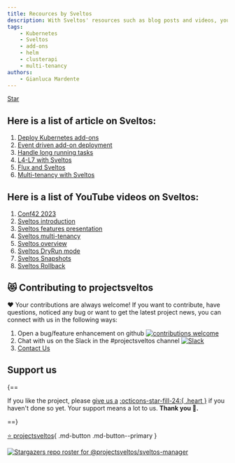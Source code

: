 ```yaml
---
title: Recources by Sveltos
description: With Sveltos' resources such as blog posts and videos, you will discover more about our application that extends the functionality of Cluster API.
tags:
    - Kubernetes
    - Sveltos
    - add-ons
    - helm
    - clusterapi
    - multi-tenancy
authors:
    - Gianluca Mardente
---
```

<a class="github-button" href="https://github.com/projectsveltos/sveltos-manager" data-icon="octicon-star" data-show-count="true" aria-label="Star projectsveltos/sveltos-manager on GitHub">Star</a>

## Here is a list of article on Sveltos:

1. [Deploy Kubernetes add-ons](https://medium.com/@gianluca.mardente/sveltos-a-solution-to-deploy-kubernetes-add-ons-in-clusterapi-powered-clusters-b9d4b48fc819)
2. [Event driven add-on deployment](https://medium.com/p/43366ba9894d)
3. [Handle long running tasks](https://medium.com/@gianluca.mardente/how-to-handle-long-running-tasks-in-kubernetes-reconciliation-loop-3cc04bfa2681)
4. [L4-L7 with Sveltos](https://medium.com/@projectsveltos/how-to-deploy-l4-and-l7-routing-on-multiple-kubernetes-clusters-securely-and-programmatically-930ebe65fa8c)
5. [Flux and Sveltos](https://medium.com/@projectsveltos/flux-and-sveltos-friends-or-enemies-7cdc8fb8f953)
6. [Multi-tenancy with Sveltos](https://medium.com/@gianluca.mardente/kubernetes-multi-tenancy-with-sveltos-8a1b3c2b82c5)

## Here is a list of YouTube videos on Sveltos:

1. [Conf42 2023](https://youtu.be/Xi2HvRfaNYI)
2. [Sveltos introduction](https://youtu.be/RyWDz9CXjXs)
3. [Sveltos features presentation](https://www.youtube.com/watch?v=UfrKOPTJRCc)
4. [Sveltos multi-tenancy](https://www.youtube.com/watch?v=m_G9UZ8yduc)
5. [Sveltos overview](https://www.youtube.com/watch?v=Ai5Mr9haWKM&t=4s)
6. [Sveltos DryRun mode](https://www.youtube.com/watch?v=gfWN_QJAL6k&t=86s)
7. [Sveltos Snapshots](https://www.youtube.com/watch?v=ALcp1_Nj9r4)
8. [Sveltos Rollback](https://www.youtube.com/watch?v=sTo6RcWP1BQ&t=16s)

<script async defer src="https://buttons.github.io/buttons.js"></script>

## 😻 Contributing to projectsveltos
❤️ Your contributions are always welcome! If you want to contribute, have questions, noticed any bug or want to get the latest project news, you can connect with us in the following ways:

1. Open a bug/feature enhancement on github [![contributions welcome](https://img.shields.io/badge/contributions-welcome-brightgreen.svg?style=flat)](https://github.com/projectsveltos/sveltos-manager/issues "Contribute to Sveltos: open issues")
2. Chat with us on the Slack in the #projectsveltos channel [![Slack](https://img.shields.io/badge/join%20slack-%23projectsveltos-brighteen)](https://join.slack.com/t/projectsveltos/shared_invite/zt-1hraownbr-W8NTs6LTimxLPB8Erj8Q6Q)
3. [Contact Us](mailto:support@projectsveltos.io)

## Support us

{==

If you like the project, please [give us a](https://github.com/projectsveltos/sveltos-manager "Manage Kubernetes add-ons")  [:octicons-star-fill-24:{ .heart }](https://github.com/projectsveltos/sveltos-manager "Manage Kubernetes add-ons") if you haven't done so yet. Your support means a lot to us. **Thank you :pray:.**

==}

[:star: projectsveltos](https://github.com/projectsveltos/sveltos-manager "Manage Kubernetes add-ons"){ .md-button .md-button--primary }

[![Stargazers repo roster for @projectsveltos/sveltos-manager](https://reporoster.com/stars/projectsveltos/sveltos-manager "Manage Kubernetes add-ons")](https://github.com/projectsveltos/sveltos-manager/stargazers)
